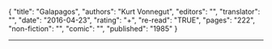 {
"title": "Galapagos",
"authors": "Kurt Vonnegut",
"editors": "",
"translator": "",
"date": "2016-04-23",
"rating": "+",
"re-read": "TRUE",
"pages": "222",
"non-fiction": "",
"comic": "",
"published": "1985"
}

---
